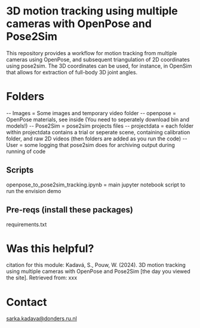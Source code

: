 ﻿# 3D motion tracking using multiple cameras with OpenPose and Pose2Sim

This repository provides a workflow for motion tracking from multiple cameras using OpenPose, and subsequent triangulation of 2D coordinates using pose2sim. The 3D coordinates can be used, for instance, in OpenSim that allows for extraction of full-body 3D joint angles.

# Folders
-- Images = Some images and temporary video folder
-- openpose = OpenPose materials, see inside (You need to seperately download bin and models!)
-- Pose2Sim = pose2sim projects files
-- projectdata = each folder within projectdata contains a trial or seperate scene, containing calibration folder, and raw 2D videos (then folders are added as you run the code)
-- User = some logging that pose2sim does for archiving output during running of code

## Scripts
openpose_to_pose2sim_tracking.ipynb = main jupyter notebook script to run the envision demo

## Pre-reqs (install these packages)
requirements.txt 

# Was this helpful?

citation for this module: Kadavá, S., Pouw, W. (2024). 3D motion tracking using multiple cameras with OpenPose and Pose2Sim [the day you viewed the site]. Retrieved from: xxx

# Contact

sarka.kadava@donders.ru.nl